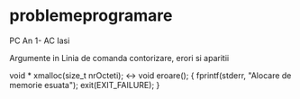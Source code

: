 # problemeprogramare
PC An 1- AC Iasi

Argumente in Linia de comanda contorizare, erori si aparitii

void * xmalloc(size_t nrOcteti); <-> void eroare();
{
  fprintf(stderr, "Alocare de memorie esuata");
  exit(EXIT_FAILURE);
 }
 
